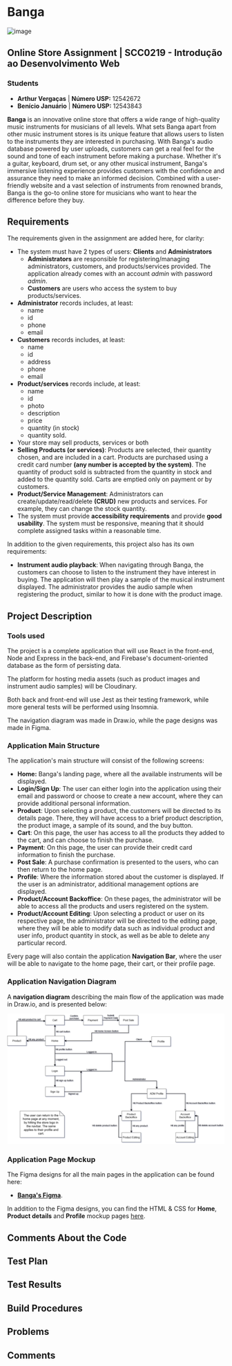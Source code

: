 # Banga

![image](https://user-images.githubusercontent.com/50814044/233726565-3e48d051-49b7-4b01-b791-6bd699f89c5d.png)

## Online Store Assignment | SCC0219 - Introdução ao Desenvolvimento Web

### Students

- **Arthur Vergaças** | **Número USP:** 12542672
- **Benício Januário** | **Número USP:** 12543843

**Banga** is an innovative online store that offers a wide range of high-quality music instruments for musicians of all levels. What sets Banga apart from other music instrument stores is its unique feature that allows users to listen to the instruments they are interested in purchasing. With Banga's audio database powered by user uploads, customers can get a real feel for the sound and tone of each instrument before making a purchase. Whether it's a guitar, keyboard, drum set, or any other musical instrument, Banga's immersive listening experience provides customers with the confidence and assurance they need to make an informed decision. Combined with a user-friendly website and a vast selection of instruments from renowned brands, Banga is the go-to online store for musicians who want to hear the difference before they buy.

## Requirements

The requirements given in the assignment are added here, for clarity:

- The system must have 2 types of users: **Clients** and **Administrators**
  - **Administrators** are responsible for registering/managing administrators, customers, and products/services provided. The application already comes with an account _admin_ with password _admin_.
  - **Customers** are users who access the system to buy products/services.
- **Administrator** records includes, at least:
  - name
  - id
  - phone
  - email
- **Customers** records includes, at least:
  - name
  - id
  - address
  - phone
  - email
- **Product/services** records include, at least:
  - name
  - id
  - photo
  - description
  - price
  - quantity (in stock)
  - quantity sold.
- Your store may sell products, services or both
- **Selling Products (or services)**: Products are selected, their quantity chosen, and are included in a cart. Products are purchased using a credit card number **(any number is accepted by the system)**. The quantity of product sold is subtracted from the quantity in stock and added to the quantity sold. Carts are emptied only on payment or by customers.
- **Product/Service Management**: Administrators can create/update/read/delete **(CRUD)** new products and services. For example, they can change the stock quantity.
- The system must provide **accessibility requirements** and provide **good usability**. The system must be responsive, meaning that it should complete assigned tasks within a reasonable time.

In addition to the given requirements, this project also has its own requirements:

- **Instrument audio playback**: When navigating through Banga, the customers can choose to listen to the instrument they have interest in buying. The application will then play a sample of the musical instrument displayed. The administrator provides the audio sample when registering the product, similar to how it is done with the product image.

## Project Description

### Tools used

The project is a complete application that will use React in the front-end, Node and Express in the back-end, and Firebase's document-oriented database as the form of persisting data.

The platform for hosting media assets (such as product images and instrument audio samples) will be Cloudinary.

Both back and front-end will use Jest as their testing framework, while more general tests will be performed using Insomnia.

The navigation diagram was made in Draw.io, while the page designs was made in Figma.

### Application Main Structure

The application's main structure will consist of the following screens:

- **Home:** Banga's landing page, where all the available instruments will be displayed.
- **Login/Sign Up**: The user can either login into the application using their email and password or choose to create a new account, where they can provide additional personal information.
- **Product**: Upon selecting a product, the customers will be directed to its details page. There, they will have access to a brief product description, the product image, a sample of its sound, and the buy button.
- **Cart**: On this page, the user has access to all the products they added to the cart, and can choose to finish the purchase.
- **Payment**: On this page, the user can provide their credit card information to finish the purchase.
- **Post Sale**: A purchase confirmation is presented to the users, who can then return to the home page.
- **Profile**: Where the information stored about the customer is displayed. If the user is an administrator, additional management options are displayed.
- **Product/Account Backoffice**: On these pages, the administrator will be able to access all the products and users registered on the system.
- **Product/Account Editing**: Upon selecting a product or user on its respective page, the administrator will be directed to the editing page, where they will be able to modify data such as individual product and user info, product quantity in stock, as well as be able to delete any particular record.

Every page will also contain the application **Navigation Bar**, where the user will be able to navigate to the home page, their cart, or their profile page.

### Application Navigation Diagram

A **navigation diagram** describing the main flow of the application was made in Draw.io, and is presented below:

![image](planning-artifacts/Banga%20-%20Navigation%20Diagram.png)

### Application Page Mockup

The Figma designs for all the main pages in the application can be found here:

- [**Banga's Figma**](https://www.figma.com/file/JF5Lv0DbSIgUlF9dmYGbQT/webproject?node-id=0%3A1&t=Ae8mqRndqE50Jtt1-1).

In addition to the Figma designs, you can find the HTML & CSS for **Home**, **Product details** and **Profile** mockup pages [here](https://github.com/arthurvergacas/banga-online-store/tree/main/planning-artifacts/mockup-pages).

## Comments About the Code

## Test Plan

## Test Results

## Build Procedures

## Problems

## Comments
